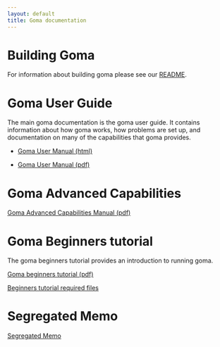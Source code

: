 ```yaml
---
layout: default
title: Goma documentation
---
```


# Building Goma

For information about building goma please see our [README](https://github.com/goma/goma/blob/master/README.md).

# Goma User Guide
The main goma documentation is the goma user guide. It contains information about
how goma works, how problems are set up, and documentation on many of the capabilities that
goma provides.

- [Goma User Manual (html)](https://docs.gomafem.com/)

- [Goma User Manual (pdf)](/files/goma-manual.pdf)

# Goma Advanced Capabilities

[Goma Advanced Capabilities Manual (pdf)](/files/goma-adv-cap.pdf)

# Goma Beginners tutorial

The goma beginners tutorial provides an introduction to running goma.

[Goma beginners tutorial (pdf)](/files/goma-beginners-tutorial.pdf)

[Beginners tutorial required files](/files/goma_beginners_tutorial.tar.gz)

# Segregated Memo

[Segregated Memo](/files/segregated_memo.pdf)

